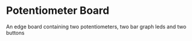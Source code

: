 # Potentiometer Board
An edge board containing two potentiometers, two bar graph leds and two buttons

